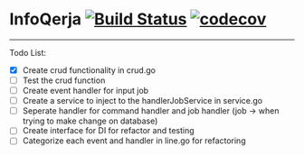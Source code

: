 # InfoQerja [![Build Status](https://travis-ci.org/josephsalimin/infoqerja-line.svg?branch=master)](https://travis-ci.org/josephsalimin/infoqerja-line) [![codecov](https://codecov.io/gh/josephsalimin/infoqerja-line/branch/master/graph/badge.svg)](https://codecov.io/gh/josephsalimin/infoqerja-line)
---

Todo List:
- [x] Create crud functionality in crud.go
- [ ] Test the crud function
- [ ] Create event handler for input job
- [ ] Create a service to inject to the handlerJobService in service.go
- [ ] Seperate handler for command handler and job handler (job -> when trying to make change on database)
- [ ] Create interface for DI for refactor and testing
- [ ] Categorize each event and handler in line.go for refactoring
